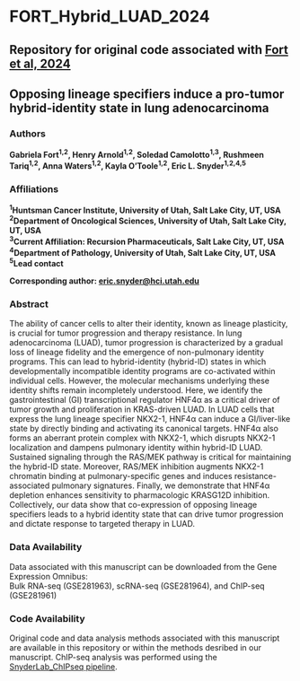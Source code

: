 # FORT_Hybrid_LUAD_2024

## Repository for original code associated with [Fort et al, 2024](https://www.biorxiv.org/content/10.1101/2024.12.02.626384v1)

## Opposing lineage specifiers induce a pro-tumor hybrid-identity state in lung adenocarcinoma

### Authors
**Gabriela Fort<sup>1,2</sup>, Henry Arnold<sup>1,2</sup>, Soledad Camolotto<sup>1,3</sup>, Rushmeen Tariq<sup>1,2</sup>, Anna Waters<sup>1,2</sup>, Kayla O’Toole<sup>1,2</sup>, Eric L. Snyder<sup>1,2,4,5</sup>**

### Affiliations
**<sup>1</sup>Huntsman Cancer Institute, University of Utah, Salt Lake City, UT, USA**  
**<sup>2</sup>Department of Oncological Sciences, University of Utah, Salt Lake City, UT, USA**  
**<sup>3</sup>Current Affiliation: Recursion Pharmaceuticals, Salt Lake City, UT, USA**  
**<sup>4</sup>Department of Pathology, University of Utah, Salt Lake City, UT, USA**  
**<sup>5</sup>Lead contact**  

**Corresponding author: eric.snyder@hci.utah.edu**

### Abstract
The ability of cancer cells to alter their identity, known as lineage plasticity, is crucial for tumor progression and therapy resistance. In lung adenocarcinoma (LUAD), tumor progression is characterized by a gradual loss of lineage fidelity and the emergence of non-pulmonary identity programs. This can lead to hybrid-identity (hybrid-ID) states in which developmentally incompatible identity programs are co-activated within individual cells. However, the molecular mechanisms underlying these identity shifts remain incompletely understood. Here, we identify the gastrointestinal (GI) transcriptional regulator HNF4α as a critical driver of tumor growth and proliferation in KRAS-driven LUAD. In LUAD cells that express the lung lineage specifier NKX2-1, HNF4α can induce a GI/liver-like state by directly binding and activating its canonical targets. HNF4α also forms an aberrant protein complex with NKX2-1, which disrupts NKX2-1 localization and dampens pulmonary identity within hybrid-ID LUAD. Sustained signaling through the RAS/MEK pathway is critical for maintaining the hybrid-ID state. Moreover, RAS/MEK inhibition augments NKX2-1 chromatin binding at pulmonary-specific genes and induces resistance-associated pulmonary signatures. Finally, we demonstrate that HNF4α depletion enhances sensitivity to pharmacologic KRASG12D inhibition. Collectively, our data show that co-expression of opposing lineage specifiers leads to a hybrid identity state that can drive tumor progression and dictate response to targeted therapy in LUAD.

### Data Availability
Data associated with this manuscript can be downloaded from the Gene Expression Omnibus:   
Bulk RNA-seq (GSE281963), scRNA-seq (GSE281964), and ChIP-seq (GSE281961)

### Code Availability
Original code and data analysis methods associated with this manuscript are available in this repository or within the methods desribed in our manuscript. ChIP-seq analysis was performed using the [SnyderLab_ChIPseq pipeline](https://github.com/GabrielaFort/SnyderLab_ChIPseq/tree/main).
